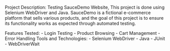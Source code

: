 Project Description: Testing SauceDemo Website, This project is done using Selenium WebDriver and Java. SauceDemo is a fictional e-commerce platform that sells various products, and the goal of this project is to ensure its functionality works as expected through automated testing.

Features Tested: - Login Testing - Product Browsing - Cart Management - Error Handling Tools and Technologies: - Selenium WebDriver - Java - JUnit - WebDriverWait